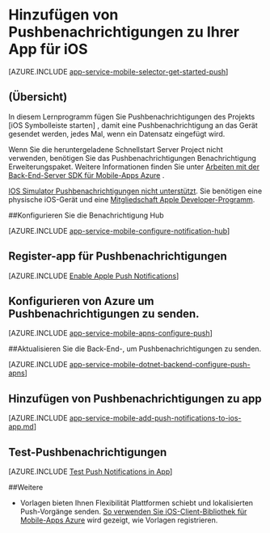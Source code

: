 <properties
    pageTitle="Hinzufügen von Pushbenachrichtigungen zu iOS-App mit Azure Mobile-Apps"
    description="Informationen Sie zum Azure Mobile-Apps zu verwenden, um Pushbenachrichtigungen zu Ihrer iOS-Anwendung zu senden."
    services="app-service\mobile"
    documentationCenter="ios"
    manager="yochayk"
    editor=""
    authors="ysxu"/>

<tags
    ms.service="app-service-mobile"
    ms.workload="mobile"
    ms.tgt_pltfrm="mobile-ios"
    ms.devlang="objective-c"
    ms.topic="article"
    ms.date="10/10/2016"
    ms.author="yuaxu"/>


# <a name="add-push-notifications-to-your-ios-app"></a>Hinzufügen von Pushbenachrichtigungen zu Ihrer App für iOS

[AZURE.INCLUDE [app-service-mobile-selector-get-started-push](../../includes/app-service-mobile-selector-get-started-push.md)]

## <a name="overview"></a>(Übersicht)
In diesem Lernprogramm fügen Sie Pushbenachrichtigungen des Projekts [iOS Symbolleiste starten] , damit eine Pushbenachrichtigung an das Gerät gesendet werden, jedes Mal, wenn ein Datensatz eingefügt wird.

Wenn Sie die heruntergeladene Schnellstart Server Project nicht verwenden, benötigen Sie das Pushbenachrichtigungen Benachrichtigung Erweiterungspaket. Weitere Informationen finden Sie unter [Arbeiten mit der Back-End-Server SDK für Mobile-Apps Azure](app-service-mobile-dotnet-backend-how-to-use-server-sdk.md) .

[IOS Simulator Pushbenachrichtigungen nicht unterstützt](https://developer.apple.com/library/ios/documentation/IDEs/Conceptual/iOS_Simulator_Guide/TestingontheiOSSimulator.html). Sie benötigen eine physische iOS-Gerät und eine [Mitgliedschaft Apple Developer-Programm](https://developer.apple.com/programs/ios/).

##<a name="configure-hub"></a>Konfigurieren Sie die Benachrichtigung Hub

[AZURE.INCLUDE [app-service-mobile-configure-notification-hub](../../includes/app-service-mobile-configure-notification-hub.md)]

## <a id="register"></a>Register-app für Pushbenachrichtigungen

[AZURE.INCLUDE [Enable Apple Push Notifications](../../includes/enable-apple-push-notifications.md)]

## <a name="configure-azure-to-send-push-notifications"></a>Konfigurieren von Azure um Pushbenachrichtigungen zu senden.

[AZURE.INCLUDE [app-service-mobile-apns-configure-push](../../includes/app-service-mobile-apns-configure-push.md)]

##<a id="update-server"></a>Aktualisieren Sie die Back-End-, um Pushbenachrichtigungen zu senden.

[AZURE.INCLUDE [app-service-mobile-dotnet-backend-configure-push-apns](../../includes/app-service-mobile-dotnet-backend-configure-push-apns.md)]

## <a id="add-push"></a>Hinzufügen von Pushbenachrichtigungen zu app

[AZURE.INCLUDE [app-service-mobile-add-push-notifications-to-ios-app.md](../../includes/app-service-mobile-add-push-notifications-to-ios-app.md)]

## <a id="test"></a>Test-Pushbenachrichtigungen

[AZURE.INCLUDE [Test Push Notifications in App](../../includes/test-push-notifications-in-app.md)]

##<a id="more"></a>Weitere

* Vorlagen bieten Ihnen Flexibilität Plattformen schiebt und lokalisierten Push-Vorgänge senden. [So verwenden Sie iOS-Client-Bibliothek für Mobile-Apps Azure](app-service-mobile-ios-how-to-use-client-library.md#templates) wird gezeigt, wie Vorlagen registrieren.

<!-- Anchors.  -->

<!-- Images. -->

<!-- URLs. -->
[Schnellstart für iOS]: app-service-mobile-ios-get-started.md
